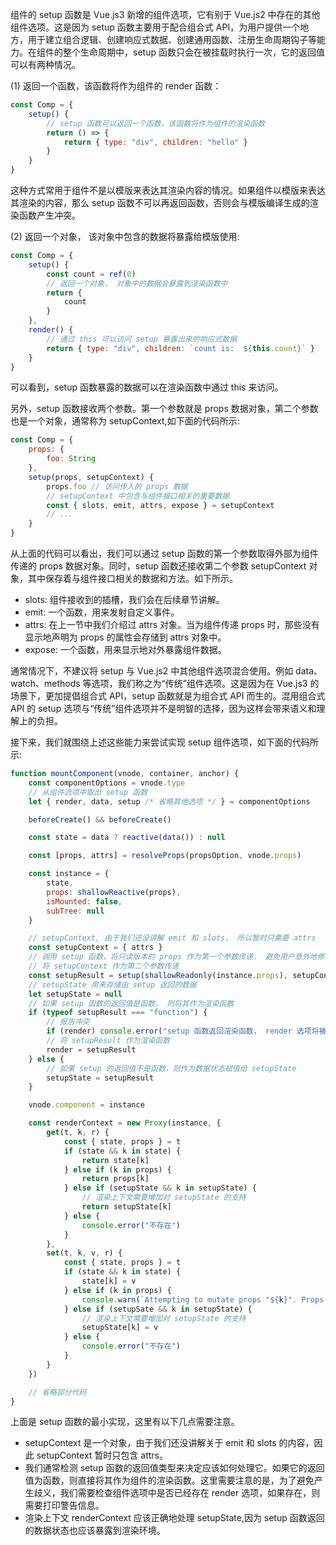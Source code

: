 组件的 setup 函数是 Vue.js3 新增的组件选项，它有别于 Vue.js2 中存在的其他组件选项。这是因为 setup 函数主要用于配合组合式 API，为用户提供一个地方，用于建立组合逻辑、创建响应式数据、创建通用函数、注册生命周期钩子等能力。在组件的整个生命周期中，setup 函数只会在被挂载时执行一次，它的返回值可以有两种情况。

(1) 返回一个函数，该函数将作为组件的 render 函数：

```js
const Comp = {
	setup() {
		// setup 函数可以返回一个函数，该函数将作为组件的渲染函数
		return () => {
			return { type: "div", children: "hello" }
		}
	}
}
```

这种方式常用于组件不是以模版来表达其渲染内容的情况。如果组件以模版来表达其渲染的内容，那么 setup 函数不可以再返回函数，否则会与模版编译生成的渲染函数产生冲突。

(2) 返回一个对象， 该对象中包含的数据将暴露给模版使用:

```js
const Comp = {
	setup() {
		const count = ref(0)
		// 返回一个对象， 对象中的数据会暴露到渲染函数中
		return {
			count
		}
	},
	render() {
		// 通过 this 可以访问 setup 暴露出来的响应式数据
		return { type: "div", children: `count is:  ${this.count}` }
	}
}
```

可以看到，setup 函数暴露的数据可以在渲染函数中通过 this 来访问。

另外，setup 函数接收两个参数。第一个参数就是 props 数据对象，第二个参数也是一个对象，通常称为 setupContext,如下面的代码所示:

```js
const Comp = {
	props: {
		foo: String
	},
	setup(props, setupContext) {
		props.foo // 访问传入的 props 数据
		// setupContext 中包含与组件接口相关的重要数据
		const { slots, emit, attrs, expose } = setupContext
		// ...
	}
}
```

从上面的代码可以看出，我们可以通过 setup 函数的第一个参数取得外部为组件传递的 props 数据对象。同时，setup 函数还接收第二个参数 setupContext 对象，其中保存着与组件接口相关的数据和方法。如下所示。

- slots: 组件接收到的插槽，我们会在后续章节讲解。
- emit: 一个函数，用来发射自定义事件。
- attrs: 在上一节中我们介绍过 attrs 对象。当为组件传递 props 时，那些没有显示地声明为 props 的属性会存储到 attrs 对象中。
- expose: 一个函数，用来显示地对外暴露组件数据。

通常情况下，不建议将 setup 与 Vue.js2 中其他组件选项混合使用。例如 data、watch、methods 等选项，我们称之为“传统”组件选项。这是因为在 Vue.js3 的场景下，更加提倡组合式 API，setup 函数就是为组合式 API 而生的。混用组合式 API 的 setup 选项与“传统”组件选项并不是明智的选择，因为这样会带来语义和理解上的负担。

接下来，我们就围绕上述这些能力来尝试实现 setup 组件选项，如下面的代码所示:

```js
function mountComponent(vnode, container, anchor) {
	const componentOptions = vnode.type
	// 从组件选项中取出 setup 函数
	let { render, data, setup /* 省略其他选项 */ } = componentOptions

	beforeCreate() && beforeCreate()

	const state = data ? reactive(data()) : null

	const [props, attrs] = resolveProps(propsOption, vnode.props)

	const instance = {
		state,
		props: shallowReactive(props),
		isMounted: false,
		subTree: null
	}

	// setupContext, 由于我们还没讲解 emit 和 slots， 所以暂时只需要 attrs
	const setupContext = { attrs }
	// 调用 setup 函数，将只读版本的 props 作为第一个参数传递， 避免用户意外地修改 props 的值
	// 将 setupContext 作为第二个参数传递
	const setupResult = setup(shallowReadonly(instance.props), setupContext)
	// setupState 用来存储由 setup 返回的数据
	let setupState = null
	// 如果 setup 函数的返回值是函数， 则将其作为渲染函数
	if (typeof setupResult === "function") {
		// 报告冲突
		if (render) console.error("setup 函数返回渲染函数， render 选项将被忽略")
		// 将 setupResult 作为渲染函数
		render = setupResult
	} else {
		// 如果 setup 的返回值不是函数，则作为数据状态赋值给 setupState
		setupState = setupResult
	}

	vnode.component = instance

	const renderContext = new Proxy(instance, {
		get(t, k, r) {
			const { state, props } = t
			if (state && k in state) {
				return state[k]
			} else if (k in props) {
				return props[k]
			} else if (setupState && k in setupState) {
				// 渲染上下文需要增加对 setupState 的支持
				return setupState[k]
			} else {
				console.error("不存在")
			}
		},
		set(t, k, v, r) {
			const { state, props } = t
			if (state && k in state) {
				state[k] = v
			} else if (k in props) {
				console.warn(`Attempting to mutate props "${k}". Props are readonly.`)
			} else if (setupSate && k in setupState) {
				// 渲染上下文需要增加对 setupState 的支持
				setupState[k] = v
			} else {
				console.error("不存在")
			}
		}
	})

	// 省略部分代码
}
```

上面是 setup 函数的最小实现，这里有以下几点需要注意。

- setupContext 是一个对象，由于我们还没讲解关于 emit 和 slots 的内容，因此 setupContext 暂时只包含 attrs。
- 我们通常检测 setup 函数的返回值类型来决定应该如何处理它。如果它的返回值为函数，则直接将其作为组件的渲染函数。这里需要注意的是，为了避免产生歧义，我们需要检查组件选项中是否已经存在 render 选项，如果存在，则需要打印警告信息。
- 渲染上下文 renderContext 应该正确地处理 setupState,因为 setup 函数返回的数据状态也应该暴露到渲染环境。
